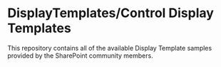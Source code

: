 DisplayTemplates/Control Display Templates
================

This repository contains all of the available Display Template samples provided by the SharePoint community members.
